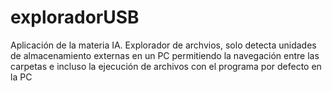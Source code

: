 # exploradorUSB
Aplicación de la materia IA. 
Explorador de archvios, solo detecta unidades de almacenamiento externas en un PC permitiendo la navegación entre las carpetas e incluso la ejecución de archivos con el programa por defecto en la PC
